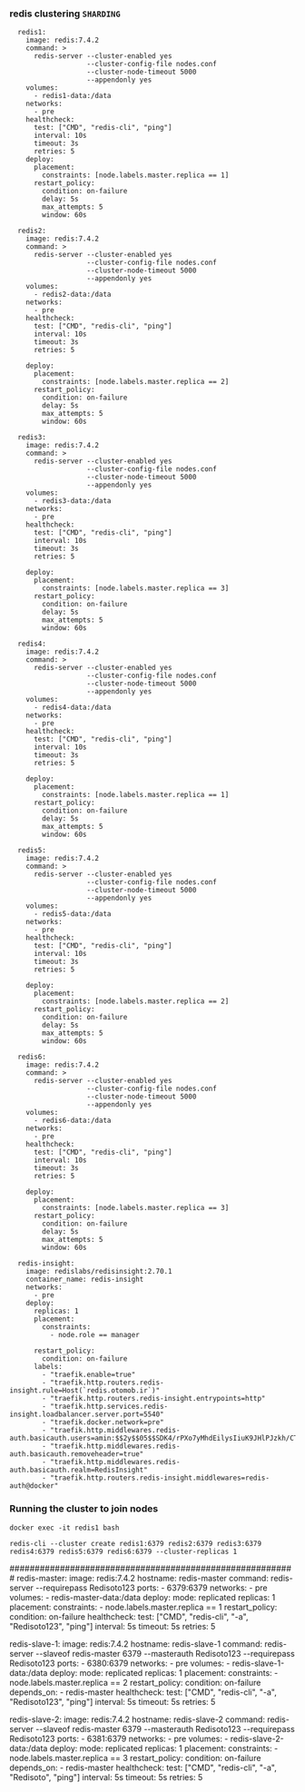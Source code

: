 ### redis clustering `SHARDING`
```
  redis1:
    image: redis:7.4.2
    command: >
      redis-server --cluster-enabled yes
                   --cluster-config-file nodes.conf
                   --cluster-node-timeout 5000
                   --appendonly yes
    volumes:
      - redis1-data:/data
    networks:
      - pre
    healthcheck:
      test: ["CMD", "redis-cli", "ping"]
      interval: 10s
      timeout: 3s
      retries: 5
    deploy:
      placement:
        constraints: [node.labels.master.replica == 1]
      restart_policy:
        condition: on-failure
        delay: 5s
        max_attempts: 5
        window: 60s

  redis2:
    image: redis:7.4.2
    command: >
      redis-server --cluster-enabled yes
                   --cluster-config-file nodes.conf
                   --cluster-node-timeout 5000
                   --appendonly yes
    volumes:
      - redis2-data:/data
    networks:
      - pre
    healthcheck:
      test: ["CMD", "redis-cli", "ping"]
      interval: 10s
      timeout: 3s
      retries: 5

    deploy:
      placement:
        constraints: [node.labels.master.replica == 2]
      restart_policy:
        condition: on-failure
        delay: 5s
        max_attempts: 5
        window: 60s

  redis3:
    image: redis:7.4.2
    command: >
      redis-server --cluster-enabled yes
                   --cluster-config-file nodes.conf
                   --cluster-node-timeout 5000
                   --appendonly yes
    volumes:
      - redis3-data:/data
    networks:
      - pre
    healthcheck:
      test: ["CMD", "redis-cli", "ping"]
      interval: 10s
      timeout: 3s
      retries: 5

    deploy:
      placement:
        constraints: [node.labels.master.replica == 3]
      restart_policy:
        condition: on-failure
        delay: 5s
        max_attempts: 5
        window: 60s

  redis4:
    image: redis:7.4.2
    command: >
      redis-server --cluster-enabled yes
                   --cluster-config-file nodes.conf
                   --cluster-node-timeout 5000
                   --appendonly yes
    volumes:
      - redis4-data:/data
    networks:
      - pre
    healthcheck:
      test: ["CMD", "redis-cli", "ping"]
      interval: 10s
      timeout: 3s
      retries: 5

    deploy:
      placement:
        constraints: [node.labels.master.replica == 1]
      restart_policy:
        condition: on-failure
        delay: 5s
        max_attempts: 5
        window: 60s

  redis5:
    image: redis:7.4.2
    command: >
      redis-server --cluster-enabled yes
                   --cluster-config-file nodes.conf
                   --cluster-node-timeout 5000
                   --appendonly yes
    volumes:
      - redis5-data:/data
    networks:
      - pre
    healthcheck:
      test: ["CMD", "redis-cli", "ping"]
      interval: 10s
      timeout: 3s
      retries: 5

    deploy:
      placement:
        constraints: [node.labels.master.replica == 2]
      restart_policy:
        condition: on-failure
        delay: 5s
        max_attempts: 5
        window: 60s

  redis6:
    image: redis:7.4.2
    command: >
      redis-server --cluster-enabled yes
                   --cluster-config-file nodes.conf
                   --cluster-node-timeout 5000
                   --appendonly yes
    volumes:
      - redis6-data:/data
    networks:
      - pre
    healthcheck:
      test: ["CMD", "redis-cli", "ping"]
      interval: 10s
      timeout: 3s
      retries: 5

    deploy:
      placement:
        constraints: [node.labels.master.replica == 3]
      restart_policy:
        condition: on-failure
        delay: 5s
        max_attempts: 5
        window: 60s

  redis-insight:
    image: redislabs/redisinsight:2.70.1
    container_name: redis-insight
    networks:
      - pre
    deploy:
      replicas: 1
      placement:
        constraints:
          - node.role == manager

      restart_policy:
        condition: on-failure
      labels:
        - "traefik.enable=true"
        - "traefik.http.routers.redis-insight.rule=Host(`redis.otomob.ir`)"
        - "traefik.http.routers.redis-insight.entrypoints=http"
        - "traefik.http.services.redis-insight.loadbalancer.server.port=5540"
        - "traefik.docker.network=pre"
        - "traefik.http.middlewares.redis-auth.basicauth.users=amin:$$2y$$05$$SDK4/rPXo7yMhdEilysIiuK9JHlPJzkh/CTG/ocUrCyfDBh3a6XaG"
        - "traefik.http.middlewares.redis-auth.basicauth.removeheader=true"
        - "traefik.http.middlewares.redis-auth.basicauth.realm=RedisInsight"
        - "traefik.http.routers.redis-insight.middlewares=redis-auth@docker"
```
### Running the cluster to join nodes
```
docker exec -it redis1 bash
```
```
redis-cli --cluster create redis1:6379 redis2:6379 redis3:6379 redis4:6379 redis5:6379 redis6:6379 --cluster-replicas 1
```
#########################################################
  redis-master:
    image: redis:7.4.2
    hostname: redis-master
    command: redis-server --requirepass Redisoto123
    ports:
      - 6379:6379
    networks:
      - pre
    volumes:
      - redis-master-data:/data
    deploy:
      mode: replicated
      replicas: 1
      placement:
        constraints:
          - node.labels.master.replica == 1
      restart_policy:
        condition: on-failure
    healthcheck:
      test: ["CMD", "redis-cli", "-a", "Redisoto123", "ping"]
      interval: 5s
      timeout: 5s
      retries: 5

  redis-slave-1:
    image: redis:7.4.2
    hostname: redis-slave-1
    command: redis-server --slaveof redis-master 6379 --masterauth Redisoto123 --requirepass Redisoto123
    ports:
      - 6380:6379
    networks:
      - pre
    volumes:
      - redis-slave-1-data:/data
    deploy:
      mode: replicated
      replicas: 1
      placement:
        constraints:
          - node.labels.master.replica == 2
      restart_policy:
        condition: on-failure
    depends_on:
      - redis-master
    healthcheck:
      test: ["CMD", "redis-cli", "-a", "Redisoto123", "ping"]
      interval: 5s
      timeout: 5s
      retries: 5

  redis-slave-2:
    image: redis:7.4.2
    hostname: redis-slave-2
    command: redis-server --slaveof redis-master 6379 --masterauth Redisoto123 --requirepass Redisoto123
    ports:
      - 6381:6379
    networks:
      - pre
    volumes:
      - redis-slave-2-data:/data
    deploy:
      mode: replicated
      replicas: 1
      placement:
        constraints:
          - node.labels.master.replica == 3
      restart_policy:
        condition: on-failure
    depends_on:
      - redis-master
    healthcheck:
      test: ["CMD", "redis-cli", "-a", "Redisoto", "ping"]
      interval: 5s
      timeout: 5s
      retries: 5


